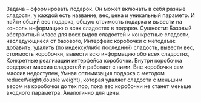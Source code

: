Задача – сформировать подарок. 
Он может включать в себя разные сладости, у каждой есть название, вес, цена и уникальный параметр. 
И найти общий вес подарка, общую стоимость подарка и вывести на консоль
информацию о всех сладостях в подарке.
Сущности:
Базовый абстрактный класс для всех видов сладостей и конкретные сладости, наследующиеся от базового,
Интерфейс коробочки с методами: добавить, удалить (по индексу/либо  последний) сладость, вывести вес, стоимость коробочки, вывести всю информацию обо всех сладостях,
Конкретные реализации интерфейса коробочки. Внутри коробочка  содержит массив сладостей и работает с ними. Вне коробочки сам массив  недоступен,
Умная оптимизация подарка с методом reduceWeight(double weight),  которая удаляет сладости с меньшим весом из коробочки до тех пор, пока  вес коробочки не станет меньше входного параметра. Аналогично для цены.